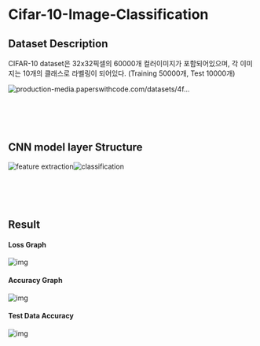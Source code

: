 # Cifar-10-Image-Classification

## Dataset Description

CIFAR-10 dataset은 32x32픽셀의 60000개 컬러이미지가 포함되어있으며, 각 이미지는 10개의 클래스로 라벨링이 되어있다.
(Training 50000개, Test 10000개)

![production-media.paperswithcode.com/datasets/4f...](https://production-media.paperswithcode.com/datasets/4fdf2b82-2bc3-4f97-ba51-400322b228b1.png)
<br><br><br><br><br>
## CNN model layer Structure

![feature extraction](https://user-images.githubusercontent.com/15958325/63317956-c23b2700-c34f-11e9-82c2-6a40787579ec.png)![classification](https://user-images.githubusercontent.com/15958325/63318014-f0206b80-c34f-11e9-9321-a1959b48b7fe.png)
<br><br><br><br><br>
## Result

#### Loss Graph

![img](https://k.kakaocdn.net/dn/baiFCZ/btrQrtYnMKy/osP9nOq7Zly9VqAy1fQ241/img.png)



#### Accuracy Graph

![img](https://k.kakaocdn.net/dn/UzEjU/btrQrGpEdj6/fwzgRe4pgTmYkTQKKm4LTk/img.png)

#### Test Data Accuracy

![img](https://k.kakaocdn.net/dn/ryGIH/btrQr3LGlWB/TIWorNX2EIvkVegsGxHey1/img.png)
